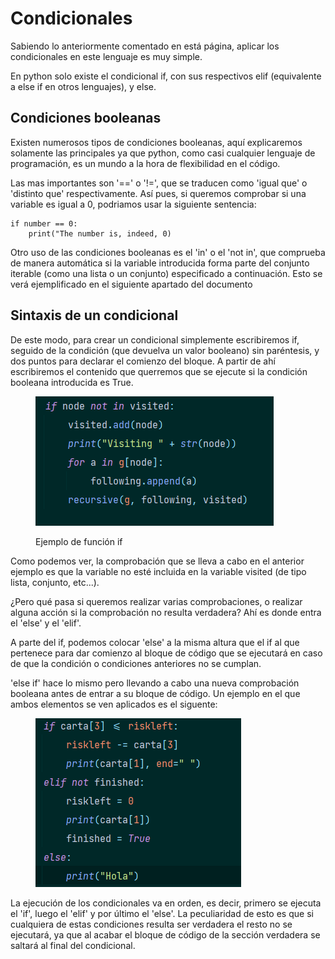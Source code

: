 # Condicionales

Sabiendo lo anteriormente comentado en está página, aplicar los condicionales en este lenguaje es muy simple.

En python solo existe el condicional if, con sus respectivos elif (equivalente a else if en otros lenguajes), y else.

## Condiciones booleanas

Existen numerosos tipos de condiciones booleanas, aquí explicaremos solamente las principales ya que python, como casi cualquier lenguaje de programación, es un mundo a la hora de flexibilidad en el código.

Las mas importantes son '==' o '!=', que se traducen como 'igual que' o 'distinto que' respectivamente. Así pues, si queremos comprobar si una variable es igual a 0, podriamos usar la siguiente sentencia:

```
if number == 0:
    print("The number is, indeed, 0)
```

Otro uso de las condiciones booleanas es el 'in' o el 'not in', que comprueba de manera automática si la variable introducida forma parte del conjunto iterable (como una lista o un conjunto) especificado a continuación. Esto se verá ejemplificado en el siguiente apartado del documento

## Sintaxis de un condicional

De este modo, para crear un condicional simplemente escribiremos if, seguido de la condición (que devuelva un valor booleano) sin paréntesis, y dos puntos para declarar el comienzo del bloque. A partir de ahí escribiremos el contenido que querremos que se ejecute si la condición booleana introducida es True.

<figure><img src="../../../.gitbook/assets/image (5).png" alt=""><figcaption><p>Ejemplo de función if</p></figcaption></figure>

Como podemos ver, la comprobación que se lleva a cabo en el anterior ejemplo es que la variable no esté incluida en la variable visited (de tipo lista, conjunto, etc...).

¿Pero qué pasa si queremos realizar varias comprobaciones, o realizar alguna acción si la comprobación no resulta verdadera? Ahí es donde entra el 'else' y el 'elif'.

A parte del if, podemos colocar 'else' a la misma altura que el if al que pertenece para dar comienzo al bloque de código que se ejecutará en caso de que la condición o condiciones anteriores no se cumplan.

'else if' hace lo mismo pero llevando a cabo una nueva comprobación booleana antes de entrar a su bloque de código. Un ejemplo en el que ambos elementos se ven aplicados es el siguente:

<figure><img src="../../../.gitbook/assets/image (1) (2).png" alt=""><figcaption></figcaption></figure>

La ejecución de los condicionales va en orden, es decir, primero se ejecuta el 'if', luego el 'elif' y por último el 'else'. La peculiaridad de esto es que si cualquiera de estas condiciones resulta ser verdadera el resto no se ejecutará, ya que al acabar el bloque de código de la sección verdadera se saltará al final del condicional.
